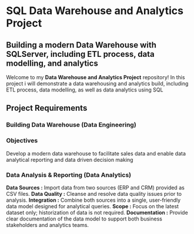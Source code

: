 # SQL Data Warehouse and Analytics Project
## Building a modern Data Warehouse with SQLServer, including ETL process, data modelling, and analytics
Welcome to my **Data Warehouse and Analytics Project** repository!
In this project i will demonstrate a data warehousing and analytics build, including ETL process, data modelling, as well as data analytics using SQL

## Project Requirements

### Building Data Warehouse (Data Engineering)

### Objectives
Develop a modern data warehouse to facilitate sales data and enable data analytical reporting and data driven decision making

### Data Analysis & Reporting (Data Analytics)
**Data Sources  :** Import data from two sources (ERP and CRM) provided as CSV files.
**Data Quality  :** Cleanse and resolve data quality issues prior to analysis.
**Integration   :** Combine both sources into a single, user-friendly data model designed for analytical queries.
**Scope         :** Focus on the latest dataset only; historization of data is not required.
**Documentation :** Provide clear documentation of the data model to support both business stakeholders and analytics teams.
##
